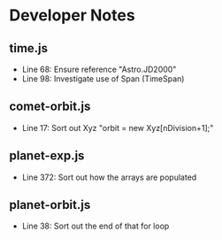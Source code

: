 Developer Notes
===================

## time.js

 - Line 68: Ensure reference "Astro.JD2000"
 - Line 98: Investigate use of Span (TimeSpan)

## comet-orbit.js

 - Line 17: Sort out Xyz "orbit = new Xyz[nDivision+1];"

## planet-exp.js

 - Line 372: Sort out how the arrays are populated

## planet-orbit.js

 - Line 38: Sort out the end of that for loop





